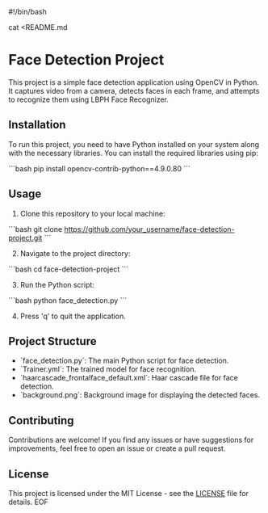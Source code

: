 #!/bin/bash

cat <<EOF >README.md
# Face Detection Project

This project is a simple face detection application using OpenCV in Python. It captures video from a camera, detects faces in each frame, and attempts to recognize them using LBPH Face Recognizer.

## Installation

To run this project, you need to have Python installed on your system along with the necessary libraries. You can install the required libraries using pip:

\`\`\`bash
pip install opencv-contrib-python==4.9.0.80
\`\`\`

## Usage

1. Clone this repository to your local machine:

\`\`\`bash
git clone https://github.com/your_username/face-detection-project.git
\`\`\`

2. Navigate to the project directory:

\`\`\`bash
cd face-detection-project
\`\`\`

3. Run the Python script:

\`\`\`bash
python face_detection.py
\`\`\`

4. Press 'q' to quit the application.

## Project Structure

- \`face_detection.py\`: The main Python script for face detection.
- \`Trainer.yml\`: The trained model for face recognition.
- \`haarcascade_frontalface_default.xml\`: Haar cascade file for face detection.
- \`background.png\`: Background image for displaying the detected faces.

## Contributing

Contributions are welcome! If you find any issues or have suggestions for improvements, feel free to open an issue or create a pull request.

## License

This project is licensed under the MIT License - see the [LICENSE](LICENSE) file for details.
EOF
